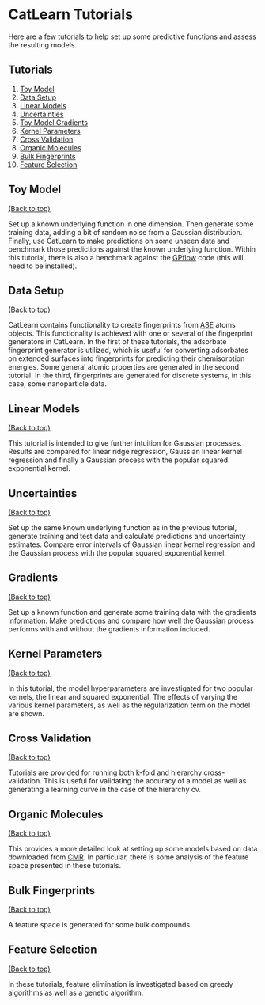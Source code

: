 # CatLearn Tutorials

Here are a few tutorials to help set up some predictive functions and assess the resulting models.

## Tutorials

1.  [Toy Model](#toy-model)
2.  [Data Setup](#data-setup)
3.  [Linear Models](#linear-models)
4.  [Uncertainties](#uncertainties)
5.  [Toy Model Gradients](#gradients)
6.  [Kernel Parameters](#kernel-parameters)
7.  [Cross Validation](#cross-validation)
8.  [Organic Molecules](#organic-molecules)
9.  [Bulk Fingerprints](#bulk-fingerprints)
10. [Feature Selection](#feature-selection)

## Toy Model

[(Back to top)](#atoml-tutorials)

Set up a known underlying function in one dimension. Then generate some training data, adding a bit of random noise from a Gaussian distribution. Finally, use CatLearn to make predictions on some unseen data and benchmark those predictions against the known underlying function. Within this tutorial, there is also a benchmark against the [GPflow](https://github.com/GPflow/GPflow) code (this will need to be installed).

## Data Setup

[(Back to top)](#atoml-tutorials)

CatLearn contains functionality to create fingerprints from [ASE](https://wiki.fysik.dtu.dk/ase/) atoms objects. This functionality is achieved with one or several of the fingerprint generators in CatLearn. In the first of these tutorials, the adsorbate fingerprint generator is utilized, which is useful for converting adsorbates on extended surfaces into fingerprints for predicting their chemisorption energies. Some general atomic properties are generated in the second tutorial. In the third, fingerprints are generated for discrete systems, in this case, some nanoparticle data.

## Linear Models

[(Back to top)](#atoml-tutorials)

This tutorial is intended to give further intuition for Gaussian processes. Results are compared for linear ridge regression, Gaussian linear kernel regression and finally a Gaussian process with the popular squared exponential kernel.

## Uncertainties

[(Back to top)](#atoml-tutorials)

Set up the same known underlying function as in the previous tutorial, generate training and test data and calculate predictions and uncertainty estimates. Compare error intervals of Gaussian linear kernel regression and the Gaussian process with the popular squared exponential kernel.

## Gradients

[(Back to top)](#atoml-tutorials)

Set up a known function and generate some training data with the gradients information. Make predictions and compare how well the Gaussian process performs with and without the gradients information included.

## Kernel Parameters

[(Back to top)](#atoml-tutorials)

In this tutorial, the model hyperparameters are investigated for two popular kernels, the linear and squared exponential. The effects of varying the various kernel parameters, as well as the regularization term on the model are shown.

## Cross Validation

[(Back to top)](#atoml-tutorials)

Tutorials are provided for running both k-fold and hierarchy cross-validation. This is useful for validating the accuracy of a model as well as generating a learning curve in the case of the hierarchy cv.

## Organic Molecules

[(Back to top)](#atoml-tutorials)

This provides a more detailed look at setting up some models based on data downloaded from [CMR](https://cmr.fysik.dtu.dk/). In particular, there is some analysis of the feature space presented in these tutorials.

## Bulk Fingerprints

[(Back to top)](#atoml-tutorials)

A feature space is generated for some bulk compounds.

## Feature Selection

[(Back to top)](#atoml-tutorials)

In these tutorials, feature elimination is investigated based on greedy algorithms as well as a genetic algorithm.
